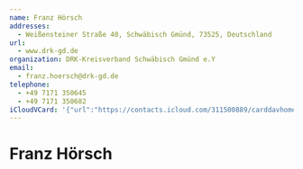 ```yaml
---
name: Franz Hörsch
addresses:
  - Weißensteiner Straße 40, Schwäbisch Gmünd, 73525, Deutschland
url:
  - www.drk-gd.de
organization: DRK-Kreisverband Schwäbisch Gmünd e.Y
email:
  - franz.hoersch@drk-gd.de
telephone:
  - +49 7171 350645
  - +49 7171 350682
iCloudVCard: '{"url":"https://contacts.icloud.com/311500889/carddavhome/card/FFAC58D3-E38C-46A1-AC65-61A306D4ACA6.vcf","etag":"\"kmfhbi1m\"","data":"BEGIN:VCARD\r\nVERSION:3.0\r\nFN:\r\nN:Hörsch;Franz;;;\r\nUID:102B8E0A-BB7F-40D3-9560-BAC1C61E533F\r\nADR:;;Weißensteiner Straße 40;Schwäbisch Gmünd;;73525;Deutschland;\r\nPRODID:-//Apple Inc.//iOS 12.1//EN\r\nREV:2025-04-03T22:15:18Z\r\nURL:www.drk-gd.de\r\nORG:DRK-Kreisverband Schwäbisch Gmünd e.Y;\r\nEMAIL:franz.hoersch@drk-gd.de\r\nTEL:+49 7171 350645\r\nTEL:+49 7171 350682\r\nitem1.X-ABADR:DE\r\nEND:VCARD"}'
---
```

# Franz Hörsch